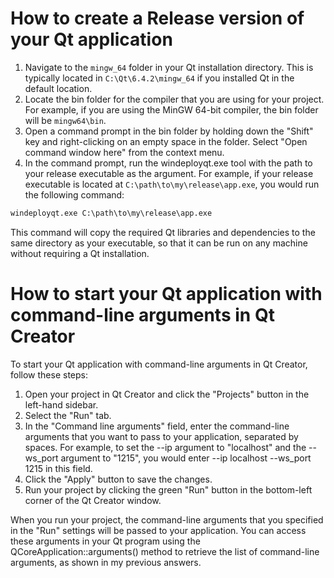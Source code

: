 # How to create a Release version of your Qt application

1. Navigate to the `mingw_64` folder in your Qt installation directory. This is typically located in `C:\Qt\6.4.2\mingw_64` if you installed Qt in the default location.
2. Locate the bin folder for the compiler that you are using for your project. For example, if you are using the MinGW 64-bit compiler, the bin folder will be `mingw64\bin`.
3. Open a command prompt in the bin folder by holding down the "Shift" key and right-clicking on an empty space in the folder. Select "Open command window here" from the context menu.
4. In the command prompt, run the windeployqt.exe tool with the path to your release executable as the argument. For example, if your release executable is located at `C:\path\to\my\release\app.exe`, you would run the following command:
```cmd
windeployqt.exe C:\path\to\my\release\app.exe
```

This command will copy the required Qt libraries and dependencies to the same directory as your executable, so that it can be run on any machine without requiring a Qt installation.

# How to start your Qt application with command-line arguments in Qt Creator
To start your Qt application with command-line arguments in Qt Creator, follow these steps:

1. Open your project in Qt Creator and click the "Projects" button in the left-hand sidebar.
2. Select the "Run" tab.
3. In the "Command line arguments" field, enter the command-line arguments that you want to pass to your application, separated by spaces. For example, to set the --ip argument to "localhost" and the --ws_port argument to "1215", you would enter --ip localhost --ws_port 1215 in this field.
4. Click the "Apply" button to save the changes.
5. Run your project by clicking the green "Run" button in the bottom-left corner of the Qt Creator window.

When you run your project, the command-line arguments that you specified in the "Run" settings will be passed to your application. You can access these arguments in your Qt program using the QCoreApplication::arguments() method to retrieve the list of command-line arguments, as shown in my previous answers.